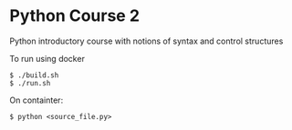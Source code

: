# Python Course 2

Python introductory course with notions of syntax and control structures

To run using docker

```
$ ./build.sh
$ ./run.sh
```
On containter:

```
$ python <source_file.py>
```
